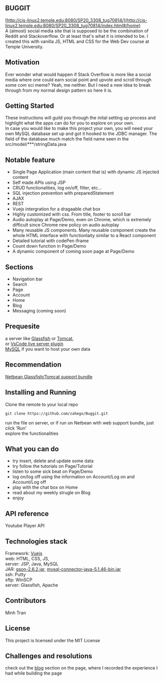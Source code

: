
## BUGGIT
[http://cis-linux2.temple.edu:8080/SP20_3308_tug70814/](http://cis-linux2.temple.edu:8080/SP20_3308_tug70814/index.html#/home)  
A (almost) social media site that is supposed to be the combination of Reddit and Stackoverflow. Or at least that's what it is intended to be.
I created this with vanilla JS, HTML and CSS for the Web Dev course at Temple University.

## Motivation
Ever wonder what would happen if Stack Overflow is more like a social media where one could earn social point and upvote and scroll through some com sci meme? Yeah, me neither. But I need a new idea to break through from my normal design pattern so here it is.

## Getting Started
These instructions will guild you through the inital setting up process and 
highlight what the apps can do for you to explore on your own.  
In case you would like to make this project your own, you will need your own MySQL database set up and got it hooked to the JDBC manager. The field of the database much match the field name seen in the src/model/***/stringData.java


## Notable feature
- Single Page Application (main content that is) with dynamic JS injected content  
- Self made APIs using JSP 
- CRUD functionalities, log on/off, filter, etc...
- SQL injection prevention with preparedStatement
- AJAX
- REST
- Vuejs intergration for a dragaable chat box
- Highly customized with css. From title, footer to scroll bar
- Audio autoplay at Page/Demo, even on Chrome, which is extremely difficult since Chrome new policy on audio autoplay
- Many reusable JS components. Many reusable component create the whole HTML interface with functionlaity similar to a React component
- Detailed tutorial with codePen iframe
- Count down function in Page/Demo
- A dynamic component of coming soon page at Page/Demo

## Sections
- Navigation bar
- Search 
- Page
- Account
- Home
- Blog
- Messaging (coming soon)


## Prequesite
a server like [Glassfish](https://javaee.github.io/glassfish/) or [Tomcat](http://tomcat.apache.org/),   
or [VsCode live server plugin](https://marketplace.visualstudio.com/items?itemName=ritwickdey.LiveServer)  
[MySQL](https://www.mysql.com/products/workbench/) if you want to host your own data


## Recommendation
[Netbean Glassfish/Tomcat support bundle](https://netbeans.org/downloads/8.2/rc/)


## Installing and Running
Clone the remote to your local repo
```
git clone https://github.com/zahego/Buggit.git
```
run the file on server, or if run on Netbean with web support bundle, just click 'Run'  
explore the functionalities  


## What you can do
- try insert, delete and update some data  
- try follow the tutorials on Page/Tutorial  
- listen to some sick beat on Page/Demo  
- log on/log off using the information on Account/Log on and Account/Log off  
- play with the chat box on Home  
- read about my weekly strugle on Blog
- enjoy

## API reference
Youtube Player API

## Technologies stack
Framework: [Vuejs](https://vuejs.org/)  
web: HTML, CSS, JS,  
server: JSP, Java, MySQL  
JAR: [gson-2.6.2.jar](https://repo1.maven.org/maven2/com/google/code/gson/gson/2.6.2/),
[mysql-connector-java-5.1.46-bin.jar](https://dev.mysql.com/downloads/connector/j/5.1.html)  
ssh: Putty  
sftp: WinSCP    
server: Glassfish, Apache  


## Contributors
Minh Tran 


## License
This project is licensed under the MIT License

## Challenges and resolutions
check out the [blog](http://cis-linux2.temple.edu:8080/SP20_3308_tug70814/index.html#/blog) section on the page, where I recorded the experience I had while building the page
